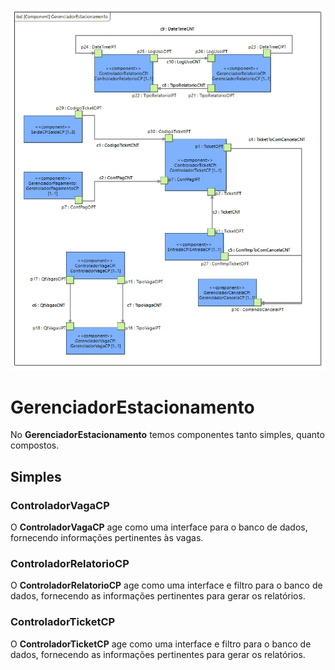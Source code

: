 ![](/doc/img/GerenciadorEstacionamento.jpg)



# **GerenciadorEstacionamento**

 No **GerenciadorEstacionamento** temos componentes tanto simples, quanto compostos.



## Simples

### ControladorVagaCP

O **ControladorVagaCP** age como uma interface para o banco de dados, fornecendo informações pertinentes às vagas.

### ControladorRelatorioCP

O **ControladorRelatorioCP** age como uma interface e filtro para o banco de dados, fornecendo as informações pertinentes para gerar os relatórios.

### ControladorTicketCP

O **ControladorTicketCP** age como uma interface e filtro para o banco de dados, fornecendo as informações pertinentes para gerar os relatórios.



